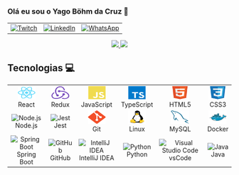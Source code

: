 ### Olá eu sou o Yago Böhm da Cruz 👋
<table>
  <tr>
<!--     <td align="center">
      <a href="https://www.instagram.com/yagobhmcruz21/?igshid=OGQ5ZDc2ODk2ZA%3D%3D">
        <img src="https://img.shields.io/badge/Instagram-E4405F?style=for-the-badge&logo=instagram&logoColor=white" alt="Instagram"/>
      </a>
    </td> -->
    <td align="center">
      <a href="https://www.twitch.tv/madcoala021">
        <img src="https://img.shields.io/badge/Twitch-9146FF?style=for-the-badge&logo=twitch&logoColor=white" alt="Twitch"/>
      </a>
    </td>
    <td align="center">
      <a href="https://www.linkedin.com/in/yagobhmcruz02121/">
        <img src="https://img.shields.io/badge/LinkedIn-0077B5?style=for-the-badge&logo=linkedin&logoColor=white" alt="LinkedIn"/>
      </a>
    </td>
    <td align="center">
      <a href="https://wa.me/5553999290598">
        <img src="https://img.shields.io/badge/WhatsApp-25D366?style=for-the-badge&logo=whatsapp&logoColor=white" alt="WhatsApp"/>
      </a>
    </td>
  </tr>
</table>

<div style="display: flex; justify-content: center;">
  <a href="https://github.com/Yaguera021">
    <img height="150em" src="https://github-readme-stats.vercel.app/api?username=yaguera021&show_icons=true&count_private=true&theme=radical"/>
    <img height="150em" src="https://github-readme-stats.vercel.app/api/top-langs/?username=yaguera021&layout=compact&theme=radical"/>
  </a>
</div>


## Tecnologias 💻

<table>
  <tr>
    <td align="center">
      <img src="https://raw.githubusercontent.com/devicons/devicon/master/icons/react/react-original.svg" alt="React" height="30" width="40">
      <br>React
    </td>
    <td align="center">
      <img src="https://raw.githubusercontent.com/devicons/devicon/master/icons/redux/redux-original.svg" alt="Redux" height="30" width="40">
      <br>Redux
    </td>
    <td align="center">
      <img src="https://raw.githubusercontent.com/devicons/devicon/master/icons/javascript/javascript-plain.svg" alt="JavaScript" height="30" width="40">
      <br>JavaScript
    </td>
    <td align="center">
      <img src="https://raw.githubusercontent.com/devicons/devicon/master/icons/typescript/typescript-plain.svg" alt="TypeScript" height="30" width="40">
      <br>TypeScript
    </td>
    <td align="center">
      <img src="https://raw.githubusercontent.com/devicons/devicon/master/icons/html5/html5-original.svg" alt="HTML5" height="30" width="40">
      <br>HTML5
    </td>
    <td align="center">
      <img src="https://raw.githubusercontent.com/devicons/devicon/master/icons/css3/css3-original.svg" alt="CSS3" height="30" width="40">
      <br>CSS3
    </td>
  </tr>
  <tr>
    <td align="center">
      <img src="https://cdn.worldvectorlogo.com/logos/nodejs-icon.svg" alt="Node.js" height="30" width="40">
      <br>Node.js
    </td>
    <td align="center">
      <img src="https://cdn.jsdelivr.net/gh/devicons/devicon/icons/jest/jest-plain.svg" alt="Jest" height="30" width="40">
      <br>Jest
    </td>
    <td align="center">
      <img src="https://raw.githubusercontent.com/devicons/devicon/master/icons/git/git-original.svg" alt="Git" height="30" width="40">
      <br>Git
    </td>
    <td align="center">
      <img src="https://raw.githubusercontent.com/devicons/devicon/master/icons/linux/linux-original.svg" alt="Linux" height="30" width="40">
      <br>Linux
    </td>
    <td align="center">
      <img src="https://raw.githubusercontent.com/devicons/devicon/master/icons/mysql/mysql-original.svg" alt="MySQL" height="30" width="40">
      <br>MySQL
    </td>
    <td align="center">
      <img src="https://raw.githubusercontent.com/devicons/devicon/master/icons/docker/docker-original.svg" alt="Docker" height="30" width="40">
      <br>Docker
    </td>
  </tr>
  <tr>
    <td align="center">
    <img src="https://cdn.jsdelivr.net/gh/devicons/devicon/icons/spring/spring-original.svg" alt="Spring Boot" height="30" width="40">
    <br>Spring Boot
    </td>
    <td align="center">
    <img src="https://cdn.jsdelivr.net/gh/devicons/devicon/icons/github/github-original.svg" alt="GitHub" height="30" width="40">
    <br>GitHub
    </td>
    <td align="center">
    <img src="https://cdn.jsdelivr.net/gh/devicons/devicon/icons/intellij/intellij-original.svg" alt="IntelliJ IDEA" height="30" width="40">
    <br>IntelliJ IDEA
    </td>
    <td align="center">
    <img src="https://cdn.jsdelivr.net/gh/devicons/devicon/icons/python/python-original.svg" alt="Python" height="30" width="40">
    <br>Python
    </td>
    <td align="center">
    <img src="https://cdn.jsdelivr.net/gh/devicons/devicon/icons/visualstudio/visualstudio-plain.svg" alt="Visual Studio Code" height="30" width="40">
    <br>vsCode
    </td>
    <td align="center">
    <img src="https://cdn.jsdelivr.net/gh/devicons/devicon/icons/java/java-original.svg" alt="Java" height="30" width="40">
    <br>Java
    </td>
  </tr>
</table>
